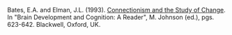 Bates, E.A. and Elman, J.L. (1993). [Connectionism and the Study of Change](https://crl.ucsd.edu/~elman/Papers/bates_elman/bates_elman.html). In "Brain Development and Cognition: A Reader", M. Johnson (ed.), pgs. 623-642. Blackwell, Oxford, UK. 
